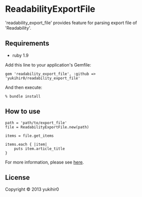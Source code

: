 # ReadabilityExportFile

'readability_export_file' provides feature for parsing export file of 'Readability'.

## Requirements

- ruby 1.9

Add this line to your application's Gemfile:

```
gem 'readability_export_file', :github => 'yukihir0/readability_export_file'
```

And then execute:

```
% bundle install
```

## How to use

```
path = 'path/to/export_file'
file = ReadabilityExportFile.new(path)

items = file.get_items

items.each { |item|
    puts item.article_title
}
```

For more information, please see [here](https://github.com/yukihir0/readability_export_file/blob/master/sample/main.rb).

## License

Copyright &copy; 2013 yukihir0
